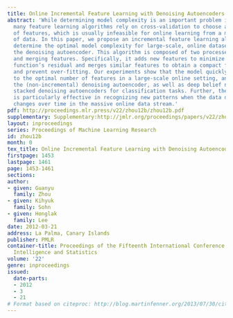 ```yaml
---
title: Online Incremental Feature Learning with Denoising Autoencoders
abstract: 'While determining model complexity is an important problem in machine learning,
  many feature learning algorithms rely on cross-validation to choose an optimal number
  of features, which is usually infeasible for online learning from a massive stream
  of data. In this paper, we propose an incremental feature learning algorithm to
  determine the optimal model complexity for large-scale, online datasets based on
  the denoising autoencoder. This algorithm is composed of two processes: adding features
  and merging features. Specifically, it adds new features to minimize the objective
  function’s residual and merges similar features to obtain a compact feature representation
  and prevent over-fitting. Our experiments show that the model quickly converges
  to the optimal number of features in a large-scale online setting, and outperforms
  the (non-incremental) denoising autoencoder, as well as deep belief networks and
  stacked denoising autoencoders for classification tasks. Further, the algorithm
  is particularly effective in recognizing new patterns when the data distribution
  changes over time in the massive online data stream.'
pdf: http://proceedings.mlr.press/v22/zhou12b/zhou12b.pdf
supplementary: Supplementary:http://jmlr.org/proceedings/papers/v22/zhou12b/zhou12bSupple.pdf
layout: inproceedings
series: Proceedings of Machine Learning Research
id: zhou12b
month: 0
tex_title: Online Incremental Feature Learning with Denoising Autoencoders
firstpage: 1453
lastpage: 1461
page: 1453-1461
sections: 
author:
- given: Guanyu
  family: Zhou
- given: Kihyuk
  family: Sohn
- given: Honglak
  family: Lee
date: 2012-03-21
address: La Palma, Canary Islands
publisher: PMLR
container-title: Proceedings of the Fifteenth International Conference on Artificial
  Intelligence and Statistics
volume: '22'
genre: inproceedings
issued:
  date-parts:
  - 2012
  - 3
  - 21
# Format based on citeproc: http://blog.martinfenner.org/2013/07/30/citeproc-yaml-for-bibliographies/
---
```

